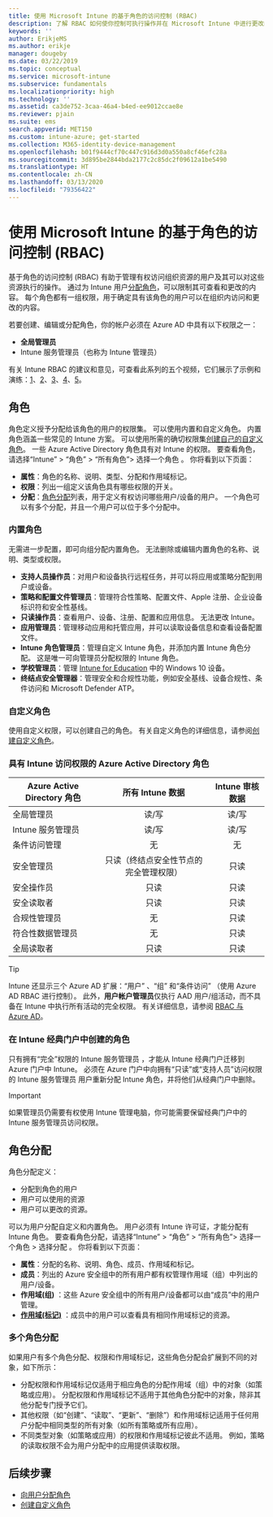 ```yaml
---
title: 使用 Microsoft Intune 的基于角色的访问控制 (RBAC)
description: 了解 RBAC 如何使你控制可执行操作并在 Microsoft Intune 中进行更改的人员。
keywords: ''
author: ErikjeMS
ms.author: erikje
manager: dougeby
ms.date: 03/22/2019
ms.topic: conceptual
ms.service: microsoft-intune
ms.subservice: fundamentals
ms.localizationpriority: high
ms.technology: ''
ms.assetid: ca3de752-3caa-46a4-b4ed-ee9012ccae8e
ms.reviewer: pjain
ms.suite: ems
search.appverid: MET150
ms.custom: intune-azure; get-started
ms.collection: M365-identity-device-management
ms.openlocfilehash: b01f9444cf70c447c916d3d0a550a8cf46efc28a
ms.sourcegitcommit: 3d895be2844bda2177c2c85dc2f09612a1be5490
ms.translationtype: HT
ms.contentlocale: zh-CN
ms.lasthandoff: 03/13/2020
ms.locfileid: "79356422"
---
```

# <a name="role-based-access-control-rbac-with-microsoft-intune"></a>使用 Microsoft Intune 的基于角色的访问控制 (RBAC)

基于角色的访问控制 (RBAC) 有助于管理有权访问组织资源的用户及其可以对这些资源执行的操作。  通过为 Intune 用户[分配角色](assign-role.md)，可以限制其可查看和更改的内容。 每个角色都有一组权限，用于确定具有该角色的用户可以在组织内访问和更改的内容。

若要创建、编辑或分配角色，你的帐户必须在 Azure AD 中具有以下权限之一：
- **全局管理员**
- Intune 服务管理员（也称为 Intune 管理员）  

有关 Intune RBAC 的建议和意见，可查看此系列的五个视频，它们展示了示例和演练：[1](https://www.youtube.com/watch?v=5deXLMLcnKY)、[2](https://www.youtube.com/watch?v=38dnMBLuxbQ)、[3](https://www.youtube.com/watch?v=6vqg9cAkMbY)、[4](https://www.youtube.com/watch?v=5yOLajFFMHE)、[5](https://www.youtube.com/watch?v=P5DDvsSF4Wk)。

## <a name="roles"></a>角色
角色定义授予分配给该角色的用户的权限集。
可以使用内置和自定义角色。 内置角色涵盖一些常见的 Intune 方案。 可以使用所需的确切权限集[创建自己的自定义角色](create-custom-role.md)。 一些 Azure Active Directory 角色具有对 Intune 的权限。
要查看角色，请选择“Intune” > “角色” > “所有角色”> 选择一个角色    。 你将看到以下页面：

- **属性**：角色的名称、说明、类型、分配和作用域标记。 
- **权限**：列出一组定义该角色具有哪些权限的开关。
- **分配**：[角色分配]( assign-role.md)列表，用于定义有权访问哪些用户/设备的用户。 一个角色可以有多个分配，并且一个用户可以位于多个分配中。

### <a name="built-in-roles"></a>内置角色
无需进一步配置，即可向组分配内置角色。 无法删除或编辑内置角色的名称、说明、类型或权限。

- **支持人员操作员**：对用户和设备执行远程任务，并可以将应用或策略分配到用户或设备。
- **策略和配置文件管理员**：管理符合性策略、配置文件、Apple 注册、企业设备标识符和安全性基线。
- **只读操作员**：查看用户、设备、注册、配置和应用信息。 无法更改 Intune。
- **应用管理员**：管理移动应用和托管应用，并可以读取设备信息和查看设备配置文件。
- **Intune 角色管理员**：管理自定义 Intune 角色，并添加内置 Intune 角色分配。 这是唯一可向管理员分配权限的 Intune 角色。
- **学校管理员**：管理 [Intune for Education](introduction-intune-education.md) 中的 Windows 10 设备。
- **终结点安全管理器**：管理安全和合规性功能，例如安全基线、设备合规性、条件访问和 Microsoft Defender ATP。

### <a name="custom-roles"></a>自定义角色
使用自定义权限，可以创建自己的角色。 有关自定义角色的详细信息，请参阅[创建自定义角色](create-custom-role.md)。

### <a name="azure-active-directory-roles-with-intune-access"></a>具有 Intune 访问权限的 Azure Active Directory 角色
| Azure Active Directory 角色 | 所有 Intune 数据 | Intune 审核数据 |
| --- | :---: | :---: |
| 全局管理员 | 读/写 | 读/写 |
| Intune 服务管理员 | 读/写 | 读/写 |
| 条件访问管理 | 无 | 无 |
| 安全管理员 | 只读（终结点安全性节点的完全管理权限） | 只读 |
| 安全操作员 | 只读 | 只读 |
| 安全读取者 | 只读 | 只读 |
| 合规性管理员 | 无 | 只读 |
| 符合性数据管理员 | 无 | 只读 |
| 全局读取者 | 只读 | 只读 |

> [!TIP]
> Intune 还显示三个 Azure AD 扩展：“用户”  、“组”  和“条件访问”  （使用 Azure AD RBAC 进行控制）。 此外，**用户帐户管理员**仅执行 AAD 用户/组活动，而不具备在 Intune 中执行所有活动的完全权限。 有关详细信息，请参阅 [RBAC 与 Azure AD](https://docs.microsoft.com/azure/active-directory/active-directory-assign-admin-roles)。
### <a name="roles-created-in-the-intune-classic-portal"></a>在 Intune 经典门户中创建的角色
只有拥有“完全”权限的 Intune 服务管理员  ，才能从 Intune 经典门户迁移到 Azure 门户中 Intune。 必须在 Azure 门户中向拥有“只读”或“支持人员”访问权限的 Intune 服务管理员  用户重新分配 Intune 角色，并将他们从经典门户中删除。
> [!IMPORTANT]
> 如果管理员仍需要有权使用 Intune 管理电脑，你可能需要保留经典门户中的 Intune 服务管理员访问权限。

## <a name="role-assignments"></a>角色分配
角色分配定义：

- 分配到角色的用户
- 用户可以使用的资源
- 用户可以更改的资源。

可以为用户分配自定义和内置角色。 用户必须有 Intune 许可证，才能分配有 Intune 角色。
要查看角色分配，请选择“Intune” > “角色” > “所有角色”> 选择一个角色 > 选择分配    。 你将看到以下页面：

- **属性**：分配的名称、说明、角色、成员、作用域和标记。
- **成员**：列出的 Azure 安全组中的所有用户都有权管理作用域（组）中列出的用户/设备。
- **作用域(组)** ：这些 Azure 安全组中的所有用户/设备都可以由“成员”中的用户管理。
- **[作用域(标记)](scope-tags.md)** ：成员中的用户可以查看具有相同作用域标记的资源。

### <a name="multiple-role-assignments"></a>多个角色分配
如果用户有多个角色分配、权限和作用域标记，这些角色分配会扩展到不同的对象，如下所示：

- 分配权限和作用域标记仅适用于相应角色的分配作用域（组）中的对象（如策略或应用）。 分配权限和作用域标记不适用于其他角色分配中的对象，除非其他分配专门授予它们。
- 其他权限（如“创建”、“读取”、“更新”、“删除”）和作用域标记适用于任何用户分配中相同类型的所有对象（如所有策略或所有应用）。
- 不同类型对象（如策略或应用）的权限和作用域标记彼此不适用。 例如，策略的读取权限不会为用户分配中的应用提供读取权限。

## <a name="next-steps"></a>后续步骤
- [向用户分配角色](assign-role.md)
- [创建自定义角色](create-custom-role.md)
